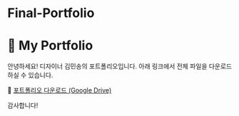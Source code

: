 # Final-Portfolio
# 🎨 My Portfolio

안녕하세요! 디자이너 김민송의 포트폴리오입니다. 아래 링크에서 전체 파일을 다운로드하실 수 있습니다.

📁 [포트폴리오 다운로드 (Google Drive)](https://drive.google.com/file/d/1-qHMMQAD212QIvyBubJgNKjOvyna1WlC/view?usp=sharing)

감사합니다!
